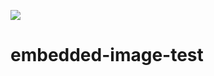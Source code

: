 <a href='http://g2ua7021t86e.logon.ds.ge.com:8080/job/module-d/job/master/'><img src='http://g2ua7021t86e.logon.ds.ge.com:8080/buildStatus/icon?job=module-d/master'></a>
# embedded-image-test
